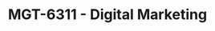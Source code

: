 ---
layout: course
title: MGT-6311 - Digital Marketing
aliases: 
course_id: MGT-6311
permalink: /MGT-6311/
avg_difficulty: 1.32
avg_rating: 4.38
avg_workload: 3.31
course_number: 6311
---